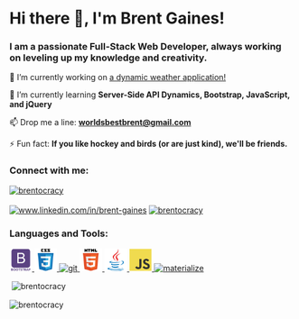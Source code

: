 <h1>Hi there 👋, I'm Brent Gaines!</h1>
<h3>I am a passionate Full-Stack Web Developer, always working on leveling up my knowledge and creativity.</h3>

🔭 I’m currently working on [a dynamic weather application!](https://github.com/brentocracy.com/weather-app)

🌱 I’m currently learning **Server-Side API Dynamics, Bootstrap, JavaScript, and jQuery**

📫 Drop me a line: **worldsbestbrent@gmail.com**

⚡ Fun fact: **If you like hockey and birds (or are just kind), we'll be friends.**

<h3 align="left">Connect with me:</h3>
<p align="left">
<p align="left"> <a href="https://twitter.com/brentocracy" target="blank"><img src="https://img.shields.io/twitter/follow/brentocracy?logo=twitter&style=for-the-badge" alt="brentocracy" </p></a> 
  <br><br>
<a href="https://linkedin.com/in/brent-gaines" target="blank"><img align="center" src="https://raw.githubusercontent.com/rahuldkjain/github-profile-readme-generator/master/src/images/icons/Social/linked-in-alt.svg" alt="www.linkedin.com/in/brent-gaines" height="30" width="40" /></a>
<a href="https://stackoverflow.com/users/brentocracy" target="blank"><img align="center" src="https://raw.githubusercontent.com/rahuldkjain/github-profile-readme-generator/master/src/images/icons/Social/stack-overflow.svg" alt="brentocracy" height="30" width="40" /></a>
</p>

<h3 align="left">Languages and Tools:</h3>
<p align="left"> <a href="https://getbootstrap.com" target="_blank"> <img src="https://raw.githubusercontent.com/devicons/devicon/master/icons/bootstrap/bootstrap-plain-wordmark.svg" alt="bootstrap" width="40" height="40"/> </a> <a href="https://www.w3schools.com/css/" target="_blank"> <img src="https://raw.githubusercontent.com/devicons/devicon/master/icons/css3/css3-original-wordmark.svg" alt="css3" width="40" height="40"/> </a> <a href="https://git-scm.com/" target="_blank"> <img src="https://www.vectorlogo.zone/logos/git-scm/git-scm-icon.svg" alt="git" width="40" height="40"/> </a> <a href="https://www.w3.org/html/" target="_blank"> <img src="https://raw.githubusercontent.com/devicons/devicon/master/icons/html5/html5-original-wordmark.svg" alt="html5" width="40" height="40"/> </a> <a href="https://www.java.com" target="_blank"> <img src="https://raw.githubusercontent.com/devicons/devicon/master/icons/java/java-original.svg" alt="java" width="40" height="40"/> </a> <a href="https://developer.mozilla.org/en-US/docs/Web/JavaScript" target="_blank"> <img src="https://raw.githubusercontent.com/devicons/devicon/master/icons/javascript/javascript-original.svg" alt="javascript" width="40" height="40"/> </a> <a href="https://materializecss.com/" target="_blank"> <img src="https://raw.githubusercontent.com/prplx/svg-logos/5585531d45d294869c4eaab4d7cf2e9c167710a9/svg/materialize.svg" alt="materialize" width="40" height="40"/> </a> </p>

<p>&nbsp;<img align="center" src="https://github-readme-streak-stats.herokuapp.com/?user=brentocracy&theme=blue-green" alt="brentocracy" /></p>

<p><img align="center" src="https://github-readme-stats.vercel.app/api?username=brentocracy&theme=blue-green" alt="brentocracy" /></p>
